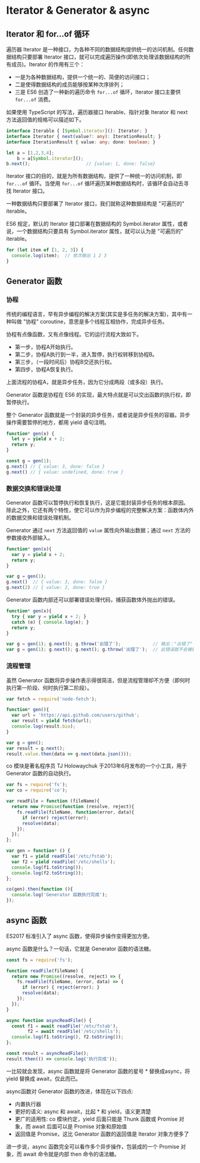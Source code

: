 # Iterator &amp; Generator &amp; async

## Iterator 和 for...of 循环

遍历器 Iterator 是一种接口，为各种不同的数据结构提供统一的访问机制。任何数据结构只要部署 Iterator 接口，就可以完成遍历操作(即依次处理该数据结构的所有成员)。Iterator 的作用有三个：
  * 一是为各种数据结构，提供一个统一的、简便的访问接口；
  * 二是使得数据结构的成员能够按某种次序排列；
  * 三是 ES6 创造了一种新的遍历命令 `for...of` 循环，Iterator 接口主要供 `for...of` 消费。

如果使用 TypeScript 的写法，遍历器接口 Iterable、指针对象 Iterator 和 next 方法返回值的规格可以描述如下。

```ts
interface Iterable { [Symbol.iterator](): Iterator; }
interface Iterator { next(value?: any): IterationResult; }
interface IterationResult { value: any; done: boolean; }
```

```js
let a = [1,2,3,4];
    b = a[Symbol.iterator]();
b.next();                     // {value: 1, done: false}
```

Iterator 接口的目的，就是为所有数据结构，提供了一种统一的访问机制，即 `for...of` 循环。当使用 `for...of` 循环遍历某种数据结构时，该循环会自动去寻找 Iterator 接口。

一种数据结构只要部署了 Iterator 接口，我们就称这种数据结构是 "可遍历的" iterable。

ES6 规定，默认的 Iterator 接口部署在数据结构的 Symbol.iterator 属性，或者说，一个数据结构只要具有 Symbol.iterator 属性，就可以认为是 "可遍历的" iterable。

```js
for (let item of [1, 2, 3]) {
  console.log(item);  // 依次输出 1 2 3 
}
```


## Generator 函数

### 协程

传统的编程语言，早有异步编程的解决方案(其实是多任务的解决方案)，其中有一种叫做 "协程" coroutine，意思是多个线程互相协作，完成异步任务。

协程有点像函数，又有点像线程。它的运行流程大致如下。
  * 第一步，协程A开始执行。
  * 第二步，协程A执行到一半，进入暂停，执行权转移到协程B。
  * 第三步，（一段时间后）协程B交还执行权。
  * 第四步，协程A恢复执行。

上面流程的协程A，就是异步任务，因为它分成两段（或多段）执行。

Generator 函数是协程在 ES6 的实现，最大特点就是可以交出函数的执行权，即暂停执行。

整个 Generator 函数就是一个封装的异步任务，或者说是异步任务的容器。异步操作需要暂停的地方，都用 yield 语句注明。

```js
function* gen(x) {
  let y = yield x + 2;
  return y;
}

const g = gen(1);
g.next() // { value: 3, done: false }
g.next() // { value: undefined, done: true }
```

### 数据交换和错误处理

Generator 函数可以暂停执行和恢复执行，这是它能封装异步任务的根本原因。除此之外，它还有两个特性，使它可以作为异步编程的完整解决方案：函数体内外的数据交换和错误处理机制。

Generator 通过 `next` 方法返回值的 `value` 属性向外输出数据；通过 `next` 方法的参数接收外部输入。

```js
function* gen(x){
  var y = yield x + 2;
  return y;
}

var g = gen(1);
g.next()  // { value: 3, done: false }
g.next(2) // { value: 2, done: true }
```

Generator 函数内部还可以部署错误处理代码，捕获函数体外抛出的错误。

```js
function* gen(x){
  try { var y = yield x + 2; }
  catch (e) { console.log(e); }
  return y;
}

var g = gen(1); g.next(); g.throw('出错了');            // 输出："出错了"
var g = gen(1); g.next(); g.next(); g.throw('出错了');  // 此错误就不会被捕捉
```

### 流程管理

虽然 Generator 函数将异步操作表示得很简洁，但是流程管理却不方便（即何时执行第一阶段、何时执行第二阶段）。

```js
var fetch = require('node-fetch');

function* gen(){
  var url = 'https://api.github.com/users/github';
  var result = yield fetch(url);
  console.log(result.bio);
}

var g = gen();
var result = g.next();
result.value.then(data => g.next(data.json()));
```

co 模块是著名程序员 TJ Holowaychuk 于2013年6月发布的一个小工具，用于 Generator 函数的自动执行。

```js
var fs = require('fs');
var co = require('co');

var readFile = function (fileName){
  return new Promise(function (resolve, reject){
    fs.readFile(fileName, function(error, data){
      if (error) reject(error);
      resolve(data);
    });
  });
};

var gen = function* () {
  var f1 = yield readFile('/etc/fstab');
  var f2 = yield readFile('/etc/shells');
  console.log(f1.toString());
  console.log(f2.toString());
};

co(gen).then(function (){
  console.log('Generator 函数执行完成');
});
```

## async 函数

ES2017 标准引入了 async 函数，使得异步操作变得更加方便。

async 函数是什么？一句话，它就是 Generator 函数的语法糖。

```js
const fs = require('fs');

function readFile(fileName) {
  return new Promise((resolve, reject) => {
    fs.readFile(fileName, (error, data) => {
      if (error) { reject(error); }
      resolve(data);
    });
  });
}

async function asyncReadFile() {
  const f1 = await readFile('/etc/fstab'),
        f2 = await readFile('/etc/shells');
  console.log(f1.toString(), f2.toString());
};

const result = asyncReadFile();
result.then(() => console.log('执行完成'));
```

一比较就会发现，async 函数就是将 Generator 函数的星号 * 替换成async，将 yield 替换成 await，仅此而已。

async函数对 Generator 函数的改进，体现在以下四点:
  * 内置执行器
  * 更好的语义: async 和 await，比起 * 和 yield，语义更清楚
  * 更广的适用性: co 模块约定，yield 后面只能是 Thunk 函数或 Promise 对象，而 await 后面可以是 Promise 对象和原始值
  * 返回值是 Promise，这比 Generator 函数的返回值是 Iterator 对象方便多了

进一步说，async 函数完全可以看作多个异步操作，包装成的一个 Promise 对象，而 await 命令就是内部 then 命令的语法糖。
